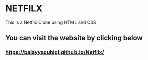 # NETFILX
This is a Netflix Clone using HTML and CSS

## You can visit the website by clicking below
### https://balayyacuhigi.github.io/Netflix/
